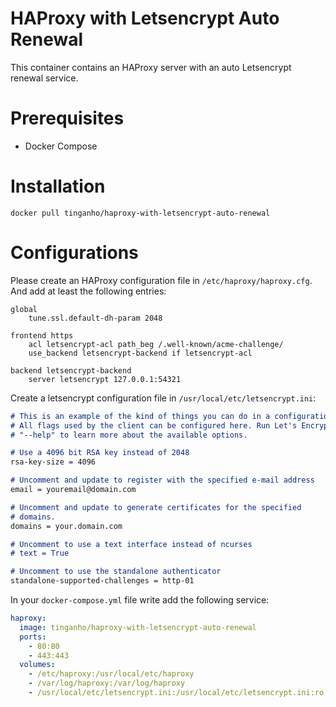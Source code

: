 HAProxy with Letsencrypt Auto Renewal
=====================================

This container contains an HAProxy server with an auto Letsencrypt renewal service.

# Prerequisites

* Docker Compose

# Installation

```
docker pull tinganho/haproxy-with-letsencrypt-auto-renewal
```

# Configurations

Please create an HAProxy configuration file in `/etc/haproxy/haproxy.cfg`. And add at least the following entries:
```text
global
	tune.ssl.default-dh-param 2048

frontend https
	acl letsencrypt-acl path_beg /.well-known/acme-challenge/
	use_backend letsencrypt-backend if letsencrypt-acl

backend letsencrypt-backend
	server letsencrypt 127.0.0.1:54321
```
Create a letsencrypt configuration file in `/usr/local/etc/letsencrypt.ini`:

```md
# This is an example of the kind of things you can do in a configuration file.
# All flags used by the client can be configured here. Run Let's Encrypt with
# "--help" to learn more about the available options.

# Use a 4096 bit RSA key instead of 2048
rsa-key-size = 4096

# Uncomment and update to register with the specified e-mail address
email = youremail@domain.com

# Uncomment and update to generate certificates for the specified
# domains.
domains = your.domain.com

# Uncomment to use a text interface instead of ncurses
# text = True

# Uncomment to use the standalone authenticator
standalone-supported-challenges = http-01
```

In your `docker-compose.yml` file write add the following service:

```yml
haproxy:
  image: tinganho/haproxy-with-letsencrypt-auto-renewal
  ports:
    - 80:80
    - 443:443
  volumes:
    - /etc/haproxy:/usr/local/etc/haproxy
    - /var/log/haproxy:/var/log/haproxy
	- /usr/local/etc/letsencrypt.ini:/usr/local/etc/letsencrypt.ini:ro
```

